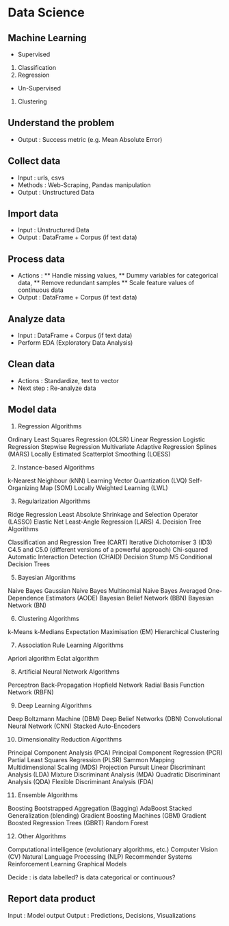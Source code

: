 # Data Science

## Machine Learning
* Supervised
1. Classification
2. Regression
* Un-Supervised
1. Clustering

## Understand the problem
* Output : Success metric (e.g. Mean Absolute Error)

## Collect data
* Input : urls, csvs
* Methods : Web-Scraping, Pandas manipulation
* Output : Unstructured Data

## Import data
* Input : Unstructured Data
* Output : DataFrame + Corpus (if text data)

## Process data
* Actions :
** Handle missing values,
** Dummy variables for categorical data,
** Remove redundant samples
** Scale feature values of continuous data
* Output : DataFrame + Corpus (if text data)

## Analyze data
* Input : DataFrame + Corpus (if text data)
* Perform EDA (Exploratory Data Analysis)

## Clean data
* Actions : Standardize, text to vector
* Next step : Re-analyze data

## Model data

1. Regression Algorithms

Ordinary Least Squares Regression (OLSR)
Linear Regression
Logistic Regression
Stepwise Regression
Multivariate Adaptive Regression Splines (MARS)
Locally Estimated Scatterplot Smoothing (LOESS)


2. Instance-based Algorithms

k-Nearest Neighbour (kNN)
Learning Vector Quantization (LVQ)
Self-Organizing Map (SOM)
Locally Weighted Learning (LWL)


3. Regularization Algorithms

Ridge Regression
Least Absolute Shrinkage and Selection Operator (LASSO)
Elastic Net
Least-Angle Regression (LARS)
4. Decision Tree Algorithms

Classification and Regression Tree (CART)
Iterative Dichotomiser 3 (ID3)
C4.5 and C5.0 (different versions of a powerful approach)
Chi-squared Automatic Interaction Detection (CHAID)
Decision Stump
M5
Conditional Decision Trees


5. Bayesian Algorithms

Naive Bayes
Gaussian Naive Bayes
Multinomial Naive Bayes
Averaged One-Dependence Estimators (AODE)
Bayesian Belief Network (BBN)
Bayesian Network (BN)


6. Clustering Algorithms

k-Means
k-Medians
Expectation Maximisation (EM)
Hierarchical Clustering


7. Association Rule Learning Algorithms

Apriori algorithm
Eclat algorithm


8. Artificial Neural Network Algorithms

Perceptron
Back-Propagation
Hopfield Network
Radial Basis Function Network (RBFN)


9. Deep Learning Algorithms

Deep Boltzmann Machine (DBM)
Deep Belief Networks (DBN)
Convolutional Neural Network (CNN)
Stacked Auto-Encoders


10. Dimensionality Reduction Algorithms

Principal Component Analysis (PCA)
Principal Component Regression (PCR)
Partial Least Squares Regression (PLSR)
Sammon Mapping
Multidimensional Scaling (MDS)
Projection Pursuit
Linear Discriminant Analysis (LDA)
Mixture Discriminant Analysis (MDA)
Quadratic Discriminant Analysis (QDA)
Flexible Discriminant Analysis (FDA)


11. Ensemble Algorithms

Boosting
Bootstrapped Aggregation (Bagging)
AdaBoost
Stacked Generalization (blending)
Gradient Boosting Machines (GBM)
Gradient Boosted Regression Trees (GBRT)
Random Forest


12. Other Algorithms

Computational intelligence (evolutionary algorithms, etc.)
Computer Vision (CV)
Natural Language Processing (NLP)
Recommender Systems
Reinforcement Learning
Graphical Models


Decide : is data labelled? is data categorical or continuous?



## Report data product
Input : Model output
Output : Predictions, Decisions, Visualizations
